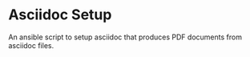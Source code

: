 # Asciidoc Setup #

An ansible script to setup asciidoc that produces PDF documents from asciidoc files.
